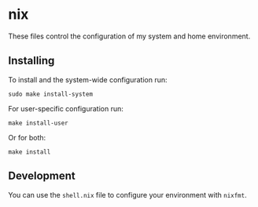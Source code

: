 # nix

These files control the configuration of my system and home environment.

## Installing

To install and the system-wide configuration run:

```
sudo make install-system
```

For user-specific configuration run:

```
make install-user
```

Or for both:

```
make install
```

## Development

You can use the `shell.nix` file to configure your environment with `nixfmt`.
